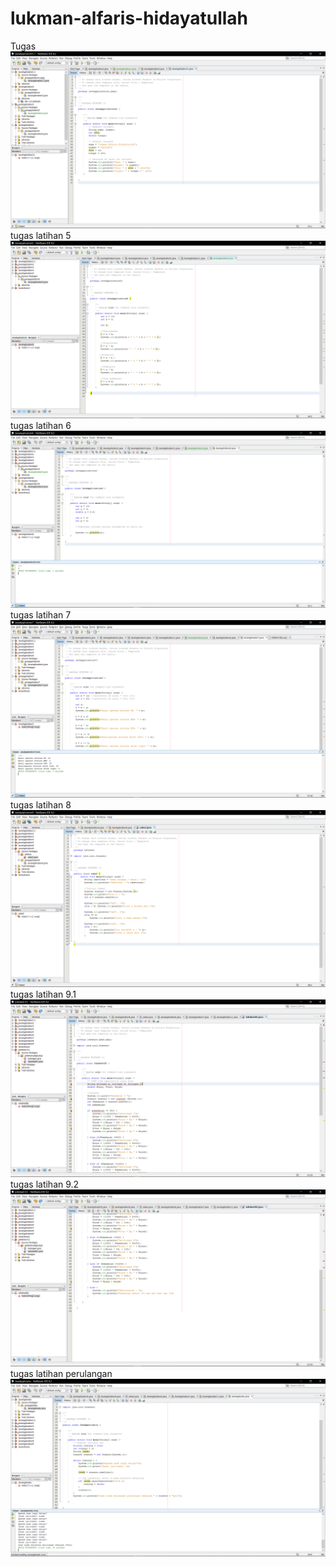 # lukman-alfaris-hidayatullah
Tugas
![Alt text](https://github.com/lhidayatullah/lukman-alfaris-hidayatullah/blob/master/java%20application%201.png)
tugas latihan 5
![Alt text](https://github.com/lhidayatullah/lukman-alfaris-hidayatullah/blob/master/java%20application%205.png)
tugas latihan 6 
![Alt text](https://github.com/lhidayatullah/lukman-alfaris-hidayatullah/blob/master/java%20application%206.png)
tugas latihan 7
![Alt text](https://github.com/lhidayatullah/lukman-alfaris-hidayatullah/blob/master/java%20application%207.png)
tugas latihan 8
![Alt text](https://github.com/lhidayatullah/lukman-alfaris-hidayatullah/blob/master/java%20application%208.png)
tugas latihan 9.1
![Alt text](https://github.com/lhidayatullah/lukman-alfaris-hidayatullah/blob/master/jobsheet%208.1.png)
tugas latihan 9.2
![Alt text](https://github.com/lhidayatullah/lukman-alfaris-hidayatullah/blob/master/jobsheet%208.2.png)
tugas latihan perulangan
![Alt text](https://github.com/lhidayatullah/lukman-alfaris-hidayatullah/blob/master/java%20application%209.png)
